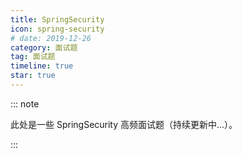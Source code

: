 ```yaml
---
title: SpringSecurity
icon: spring-security
# date: 2019-12-26
category: 面试题
tag: 面试题
timeline: true
star: true
---
```


::: note

此处是一些 SpringSecurity 高频面试题（持续更新中...）。

:::

<!-- more -->
